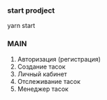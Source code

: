 ### start prodject

yarn start

### MAIN

1. Авторизация (регистрация)
2. Создание тасок
3. Личный кабинет
4. Отслеживание тасок
5. Менеджер тасок

